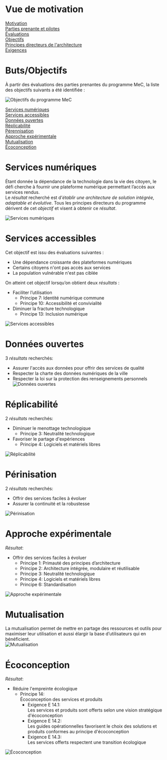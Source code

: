 # Vue de motivation
[Motivation](Readme.md)  
[Parties prenante et pilotes](Stakeholders.md)  
[Évaluations](Assessments.md)  
[Objectifs](Goals.md)  
[Principes directeurs de l'architecture](Principes.md)  
[Exigences](Requirements.md)    
# Buts/Objectifs
À partir des évaluations des parties prenantes du programme MeC, la liste des objectifs suivants a été identifiée :

![Objectifs du programme MeC](Images/Goals.png)  

[Services numériques](#digital-services)  
[Services accessibles](#accessible-services)  
[Données ouvertes](#open-data)  
[Réplicabilité](#replicability)  
[Pérennisation](#sustainability)  
[Approche expérimentale](#experimentation)  
[Mutualisation](#pooling)  
[Écoconception](#eco-design)  

<a id='digital-services' class='anchor' aria-hidden='true'/>  

# Services numériques  
Étant donnée la dépendance de la technologie dans la vie des citoyen, le défi cherche à fournir une plateforme numérique permettant l’accès aux services rendus.  
Le *résultat* recherché est d’*établir une architecture de solution intégrée, adaptable et évolutive*. Tous les principes directeurs du programme dérivent de cet *objectif* et visent à obtenir ce *résultat*.

![Services numériques](Images/Goal%20-%20Services%20Num%C3%A9riques.png)  
<a id='accessible-services' class='anchor' aria-hidden='true'/>  

# Services accessibles
Cet objectif est issu des évaluations suivantes :
- Une dépendance croissante des plateformes numériques
- Certains citoyens n'ont pas accès aux services
- La population vulnérable n'est pas ciblée

On atteint cet objectif lorsqu’on obtient deux *résultats* :  
-	Faciliter l’utilisation
    - Principe 7: Identité numérique commune
    - Principe 10: Accessibilité et convivialité
-	Diminuer la fracture technologique
    - Principe 13: Inclusion numérique

![Services accessibles](Images/Services%20Accessibles.png)
<a id='open-data' class='anchor' aria-hidden='true'/>  

# Données ouvertes  
3 *résultats* recherchés:  
- Assurer l'accès aux données pour offrir des services de qualité
- Respecter la charte des données numériques de la ville
- Respecter la loi sur la protection des renseignements personnels
![Données ouvertes](Images/Donnees%20ouvertes.png)
<a id='replicability' class='anchor' aria-hidden='true'/>  

# Réplicabilité 
2 *résultats* recherchés:
-	Diminuer le menottage technologique
    -	Principe 3: Neutralité technologique
-	Favoriser le partage d'expériences
    -	Principe 4: Logiciels et matériels libres

![Réplicabilité](Images/Replicabilite.png)
<a id='sustainability' class='anchor' aria-hidden='true'/>  

# Périnisation 
2 *résultats* recherchés:
- Offrir des services faciles à évoluer
- Assurer la continuité et la robustesse

![Périnisation](Images/Perinisation.png)
<a id='experimentation' class='anchor' aria-hidden='true'/>  

# Approche expérimentale 
*Résultat*:
- Offrir des services faciles à évoluer
    - Principe 1: Primauté des principes d’architecture
    - Principe 2: Architecture intégrée, modulaire et réutilisable
    - Principe 3: Neutralité technologique
    - Principe 4: Logiciels et matériels libres
    - Principe 6: Standardisation

![Approche expérimentale](Images/Approche%20experimentale.png)
<a id='pooling' class='anchor' aria-hidden='true'/>  

# Mutualisation 
La mutualisation permet de mettre en partage des ressources et outils pour maximiser leur utilisation et aussi élargir la base d’utilisateurs qui en bénéficient.  
![Mutualisation](Images/Mutualisation.png)
<a id='eco-design' class='anchor' aria-hidden='true'/>  

# Écoconception 
*Résultat*:
- Réduire l'empreinte écologique
    - Principe 14:  
    Écoconception des services et produits
        - Exigence E 14.1:  
        Les services et produits sont offerts selon une vision stratégique d'écoconception
        - Exigence E 14.2:  
        Les guides opérationnelles favorisent le choix des solutions et produits conformes au principe d'écoconception
        - Exigence E 14.3:  
        Les services offerts respectent une transition écologique

![Écoconception](Images/Ecoconception.png)
